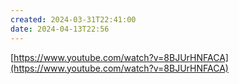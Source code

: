 ```yaml
---
created: 2024-03-31T22:41:00
date: 2024-04-13T22:56
---
```

[https://www.youtube.com/watch?v=8BJUrHNFACA](https://www.youtube.com/watch?v=8BJUrHNFACA)